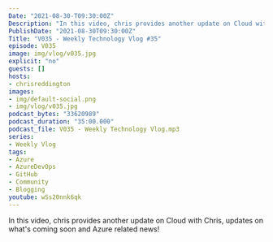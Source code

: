 ```yaml
---
Date: "2021-08-30-T09:30:00Z"
Description: "In this video, chris provides another update on Cloud with Chris, updates on what's coming soon and Azure related news!"
PublishDate: "2021-08-30T09:30:00Z"
Title: "V035 - Weekly Technology Vlog #35"
episode: V035
image: img/vlog/v035.jpg
explicit: "no"
guests: []
hosts:
- chrisreddington
images:
- img/default-social.png
- img/vlog/v035.jpg
podcast_bytes: "33620989"
podcast_duration: "35:00.000"
podcast_file: V035 - Weekly Technology Vlog.mp3
series:
- Weekly Vlog
tags:
- Azure
- AzureDevOps
- GitHub
- Community
- Blogging
youtube: wSs20nnk6qk
---
```

In this video, chris provides another update on Cloud with Chris, updates on what's coming soon and Azure related news!